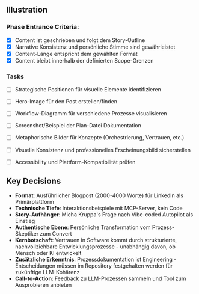 ## Illustration

### Phase Entrance Criteria:
- [x] Content ist geschrieben und folgt dem Story-Outline
- [x] Narrative Konsistenz und persönliche Stimme sind gewährleistet
- [x] Content-Länge entspricht dem gewählten Format
- [x] Content bleibt innerhalb der definierten Scope-Grenzen

### Tasks
- [ ] Strategische Positionen für visuelle Elemente identifizieren
- [ ] Hero-Image für den Post erstellen/finden
- [ ] Workflow-Diagramm für verschiedene Prozesse visualisieren
- [ ] Screenshot/Beispiel der Plan-Datei Dokumentation
- [ ] Metaphorische Bilder für Konzepte (Orchestrierung, Vertrauen, etc.)
- [ ] Visuelle Konsistenz und professionelles Erscheinungsbild sicherstellen
- [ ] Accessibility und Plattform-Kompatibilität prüfen


## Key Decisions
- **Format**: Ausführlicher Blogpost (2000-4000 Worte) für LinkedIn als Primärplattform
- **Technische Tiefe**: Interaktionsbeispiele mit MCP-Server, kein Code
- **Story-Aufhänger**: Micha Kruppa's Frage nach Vibe-coded Autopilot als Einstieg
- **Authentische Ebene**: Persönliche Transformation vom Prozess-Skeptiker zum Convert
- **Kernbotschaft**: Vertrauen in Software kommt durch strukturierte, nachvollziehbare Entwicklungsprozesse - unabhängig davon, ob Mensch oder KI entwickelt
- **Zusätzliche Erkenntnis**: Prozessdokumentation ist Engineering - Entscheidungen müssen im Repository festgehalten werden für zukünftige LLM-Kohärenz
- **Call-to-Action**: Feedback zu LLM-Prozessen sammeln und Tool zum Ausprobieren anbieten
